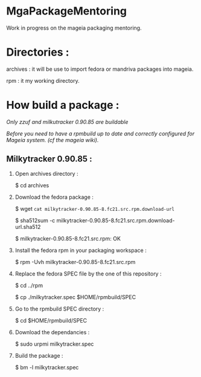 MgaPackageMentoring
===================

Work in progress on the mageia packaging mentoring.

Directories :
============

archives :
  it will be use to import fedora or mandriva packages into mageia.

rpm :
  it my working directory.

How build a package :
====================

_Only zzuf and milkutracker 0.90.85 are buildable_

_Before you need to have a rpmbuild up to date and correctly configured for Mageia system. (cf the mageia wiki)._

Milkytracker 0.90.85 :
---------------------
1. Open archives directory :

    $ cd archives

2. Download the fedora package :

    $ wget `cat milkytracker-0.90.85-8.fc21.src.rpm.download-url`

    $ sha512sum -c milkytracker-0.90.85-8.fc21.src.rpm.download-url.sha512

    $ milkytracker-0.90.85-8.fc21.src.rpm: OK

3. Install the fedora rpm in your packaging workspace :

    $ rpm -Uvh milkytracker-0.90.85-8.fc21.src.rpm

4. Replace the fedora SPEC file by the one of this repository :

    $ cd ../rpm

    $ cp ./milkytracker.spec $HOME/rpmbuild/SPEC

5. Go to the rpmbuild SPEC directory :

    $ cd $HOME/rpmbuild/SPEC

6. Download the dependancies :

    $ sudo urpmi milkytracker.spec

7. Build the package :

   $ bm -l milkytracker.spec

